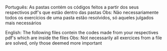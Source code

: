 Português:
As pastas contém os códigos feitos a partir dos seus respectivos pdf's que estão dentro das pastas
Obs: Não necessariamente todos os exercícios de uma pasta estão resolvidos, só aqueles julgados mais necessários



English:
The following files contein the codes made from your respectives pdf's which are inside the files
Obs: Not necessarily all exercices from a file are solved, only those deemed more important
